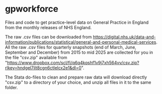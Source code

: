 # gpworkforce
Files and code to get practice-level data on General Practice in England from the monthly releases of NHS England.

The raw .csv files  can be downloaded from https://digital.nhs.uk/data-and-information/publications/statistical/general-and-personal-medical-services. All the raw .csv files  for quarterly snapshots (end of March, June, September and December) from 2015 to mid 2025 are collected for you in the file "csv.zip" available from "https://www.dropbox.com/scl/fi/q6q4kqshf1v9j7xh564vv/csv.zip?rlkey=hndgel7ilt8cgn6ctlelcx2e1&dl=0".

The Stata do-files to clean and prepare raw data will download directly "csv.zip" to a directory of your choice, and unzip all files in it to the same folder.

